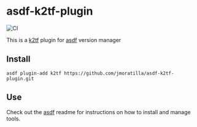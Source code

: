 # asdf-k2tf-plugin

![CI](https://github.com/jmoratilla/asdf-k2tf-plugin/workflows/CI/badge.svg?branch=master)


This is a [k2tf](https://github.com/sl1pm4t/k2tf) plugin for [asdf](https://github.com/asdf-vm/asdf) version manager

## Install

```
asdf plugin-add k2tf https://github.com/jmoratilla/asdf-k2tf-plugin.git
```

## Use

Check out the [asdf](https://github.com/asdf-vm/asdf) readme for instructions on how to install and manage tools.
